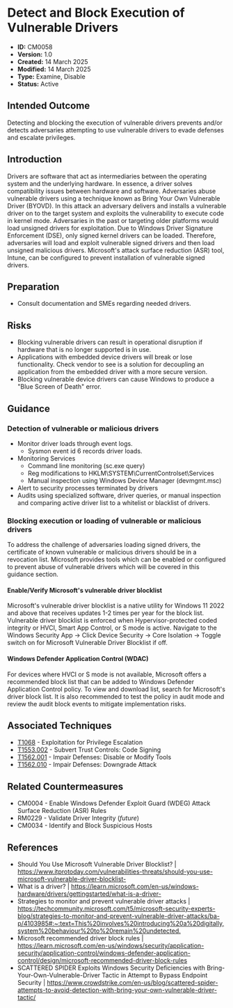 # Detect and Block Execution of Vulnerable Drivers

* **ID:** CM0058
* **Version:** 1.0
* **Created:** 14 March 2025
* **Modified:** 14 March 2025
* **Type:** Examine, Disable
* **Status:** Active

## Intended Outcome

Detecting and blocking the execution of vulnerable drivers prevents and/or detects adversaries attempting to use vulnerable drivers to evade defenses and escalate privileges. 

## Introduction

Drivers are software that act as intermediaries between the operating system and the underlying hardware. In essence, a driver solves compatibility issues between hardware and software. Adversaries abuse vulnerable drivers using a technique known as Bring Your Own Vulnerable Driver (BYOVD). In this attack an adversary delivers and installs a vulnerable driver on to the target system and exploits the vulnerability to execute code in kernel mode. Adversaries in the past or targeting older platforms would load unsigned drivers for exploitation. Due to Windows Driver Signature Enforcement (DSE), only signed kernel drivers can be loaded. Therefore, adversaries will load and exploit vulnerable signed drivers and then load unsigned malicious drivers. Microsoft's attack surface reduction (ASR) tool, Intune, can be configured to prevent installation of vulnerable signed drivers. 

## Preparation

- Consult documentation and SMEs regarding needed drivers. 

## Risks

- Blocking vulnerable drivers can result in operational disruption if hardware that is no longer supported is in use. 
- Applications with embedded device drivers will break or lose functionality. Check vendor to see is a solution for decoupling an application from the embedded driver with a more secure version. 
- Blocking vulnerable device drivers can cause Windows to produce a "Blue Screen of Death" error. 

## Guidance

### Detection of vulnerable or malicious drivers

* Monitor driver loads through event logs. 
    - Sysmon event id 6 records driver loads.
* Monitoring Services
    - Command line monitoring (sc.exe query)
    - Reg modifications to HKLM\SYSTEM\CurrentControlset\Services
    - Manual inspection using Windows Device Manager (devmgmt.msc)
* Alert to security processes terminated by drivers
* Audits using specialized software, driver queries, or manual inspection and comparing active driver list to a whitelist or blacklist of drivers. 

### Blocking execution or loading of vulnerable or malicious drivers

To address the challenge of adversaries loading signed drivers, the certificate of known vulnerable or malicious drivers should be in a revocation list. 
Microsoft provides tools which can be enabled or configured to prevent abuse of vulnerable drivers which will be covered in this guidance section. 

#### Enable/Verify Microsoft's vulnerable driver blocklist

Microsoft's vulnerable driver blocklist is a native utility for Windows 11 2022 and above that receives updates 1-2 times per year for the block list. Vulnerable driver blocklist is enforced when Hypervisor-protected coded integrity or HVCI, Smart App Control, or S mode is active. 
Navigate to the Windows Security App -> Click Device Security -> Core Isolation -> Toggle switch on for Microsoft Vulnerable Driver Blocklist if off.

#### Windows Defender Application Control (WDAC)

For devices where HVCI or S mode is not available, Microsoft offers a recommended block list that can be added to Windows Defender Application Control policy. To view and download list, search for Microsoft's driver block list. It is also recommended to test the policy in audit mode and review the audit block events to mitigate implementation risks. 

## Associated Techniques       

- [T1068](https://attack.mitre.org/techniques/T1068/) - Exploitation for Privilege Escalation
- [T1553.002](https://attack.mitre.org/techniques/T1553/002) - Subvert Trust Controls: Code Signing
- [T1562.001](https://attack.mitre.org/techniques/T1562/001/) - Impair Defenses: Disable or Modify Tools
- [T1562.010](https://attack.mitre.org/techniques/T1562/010/) - Impair Defenses: Downgrade Attack

## Related Countermeasures

- CM0004 - Enable Windows Defender Exploit Guard (WDEG) Attack Surface Reduction (ASR) Rules
- RM0229 - Validate Driver Integrity (*future*)
- CM0034 - Identify and Block Suspicious Hosts

## References

- Should You Use Microsoft Vulnerable Driver Blocklist? | <https://www.itprotoday.com/vulnerabilities-threats/should-you-use-microsoft-vulnerable-driver-blocklist->
- What is a driver? | <https://learn.microsoft.com/en-us/windows-hardware/drivers/gettingstarted/what-is-a-driver->
- Strategies to monitor and prevent vulnerable driver attacks | <https://techcommunity.microsoft.com/t5/microsoft-security-experts-blog/strategies-to-monitor-and-prevent-vulnerable-driver-attacks/ba-p/4103985#:~:text=This%20involves%20introducing%20a%20digitally,system%20behaviour%20to%20remain%20undetected.>
- Microsoft recommended driver block rules | <https://learn.microsoft.com/en-us/windows/security/application-security/application-control/windows-defender-application-control/design/microsoft-recommended-driver-block-rules>
- SCATTERED SPIDER Exploits Windows Security Deficiencies with Bring-Your-Own-Vulnerable-Driver Tactic in Attempt to Bypass Endpoint Security | <https://www.crowdstrike.com/en-us/blog/scattered-spider-attempts-to-avoid-detection-with-bring-your-own-vulnerable-driver-tactic/>
